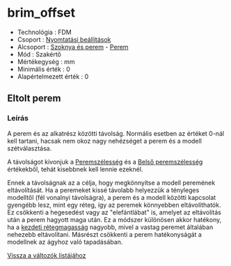 # brim\_offset

* Technológia : FDM
* Csoport : [Nyomtatási beállítások](../../../konfig/print_settings)
* Alcsoport : [Szoknya és perem](../../../konfig/print_settings#szoknyaésperem) - [Perem](../../../konfig/print_settings#perem)
* Mód : Szakértő
* Mértékegység : mm
* Minimális érték :  0
* Alapértelmezett érték : 0

## Eltolt perem

### Leírás

A perem és az alkatrész közötti távolság. Normális esetben az értéket 0-nál kell tartani, hacsak nem okoz nagy nehézséget a perem és a modell szétválasztása.

A távolságot kivonjuk a [Peremszélesség](../brim_width) és a [Belső peremszélesség](../brim_width_interior) értékekből, tehát kisebbnek kell lennie ezeknél.

Ennek a távolságnak az a célja, hogy megkönnyítse a modell peremének eltávolítását. Ha a peremeket kissé távolabb helyezzük a tényleges modelltől \(fél vonalnyi távolságra\), a perem és a modell közötti kapcsolat gyengébb lesz, mint egy réteg, így az peremek könnyebben eltávolíthatók. Ez csökkenti a hegesedést vagy az "elefántlábat" is, amelyet az eltávolítás után a perem hagyott maga után. Ez a módszer különösen akkor hatékony, ha a [kezdeti rétegmagasság](../initial_layer_height) nagyobb, mivel a vastag peremet általában nehezebb eltávolítani. Másrészt csökkenti a perem hatékonyságát a modellnek az ágyhoz való tapadásában.

[Vissza a változók listájához](../../variable_list)

